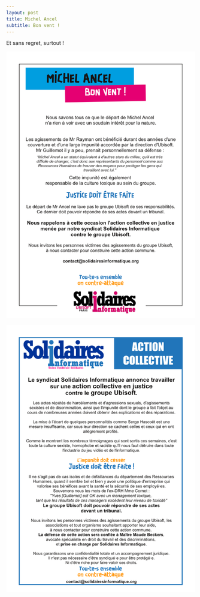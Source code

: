 ```yaml
---
layout: post
title: Michel Ancel
subtitle: Bon vent !
---
```


Et sans regret, surtout !

![SIUbiParis](../assets/img/UbisoftParis_Affichage013a.png)
  
![SIUbiParis](../assets/img/UbisoftParis_Affichage013b.png)

